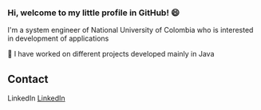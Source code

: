 ### Hi, welcome to my little profile in GitHub! 😄

<!--
**LeronArenwino/leronarenwino** is a ✨ _special_ ✨ repository because its `README.md` (this file) appears on your GitHub profile.

Here are some ideas to get you started:

- 🔭 I’m currently working on ...
- 🌱 I’m currently learning ...
- 👯 I’m looking to collaborate on ...
- 🤔 I’m looking for help with ...
- 💬 Ask me about ...
- 📫 How to reach me: ...
- 😄 Pronouns: ...
- ⚡ Fun fact: ...
-->
I'm a system engineer of National University of Colombia who is interested in development of applications

:book: I have worked on different projects developed mainly in Java

## Contact

LinkedIn [LinkedIn](https://www.linkedin.com/in/francisco-due%C3%B1as-16b6a61b2/)
